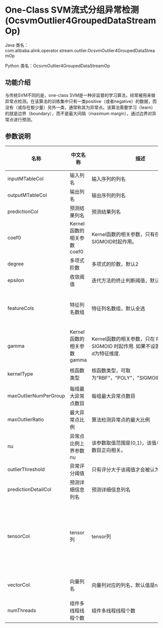 # One-Class SVM流式分组异常检测 (OcsvmOutlier4GroupedDataStreamOp)
Java 类名：com.alibaba.alink.operator.stream.outlier.OcsvmOutlier4GroupedDataStreamOp

Python 类名：OcsvmOutlier4GroupedDataStreamOp


## 功能介绍
与传统SVM不同的是，one-class SVM是一种非监督的学习算法，经常被用来做异常点检测。在该算法的训练集中只有一类positive（或者negative）的数据，而没有（或存在极少量）另外一类，通常称其为异常点。该算法需要学习（learn）的就是边界（boundary），而不是最大间隔（maximum margin），通过边界对异常点进行预测。

## 参数说明

| 名称 | 中文名称 | 描述 | 类型 | 是否必须？ | 取值范围 | 默认值 |
| --- | --- | --- | --- | --- | --- | --- |
| inputMTableCol | 输入列名 | 输入序列的列名 | String | ✓ |  |  |
| outputMTableCol | 输出列名 | 输出序列的列名 | String | ✓ |  |  |
| predictionCol | 预测结果列名 | 预测结果列名 | String | ✓ |  |  |
| coef0 | Kernel函数的相关参数coef0 |  Kernel函数的相关参数，只有在POLY和SIGMOID时起作用。 | Double |  |  | 0.0 |
| degree | 多项式阶数 | 多项式的阶数，默认2 | Integer |  | x >= 1 | 2 |
| epsilon | 收敛阈值 | 迭代方法的终止判断阈值，默认值为 1.0e-6 | Double |  | x >= 0.0 | 1.0E-6 |
| featureCols | 特征列名数组 | 特征列名数组，默认全选 | String[] |  | 所选列类型为 [BIGDECIMAL, BIGINTEGER, BYTE, DOUBLE, FLOAT, INTEGER, LONG, SHORT] | null |
| gamma | Kernel函数的相关参数gamma | Kernel函数的相关参数，只在 RBF, POLY 和 SIGMOID 时起作用. 如果不设置默认取 1/d，d为特征维度. | Double |  |  | -1.0 |
| kernelType | 核函数类型 | 核函数类型，可取为"RBF"，"POLY"，"SIGMOID"，"LINEAR" | String |  | "RBF", "POLY", "SIGMOID", "LINEAR" | "RBF" |
| maxOutlierNumPerGroup | 每组最大异常点数目 | 每组最大异常点数目 | Integer |  |  |  |
| maxOutlierRatio | 最大异常点比例 | 算法检测异常点的最大比例 | Double |  |  |  |
| nu | 异常点比例上界参数nu | 该参数取值范围是(0,1)，该值与支持向量的数目正向相关。 | Double |  |  | 0.01 |
| outlierThreshold | 异常评分阈值 | 只有评分大于该阈值才会被认为是异常点 | Double |  |  |  |
| predictionDetailCol | 预测详细信息列名 | 预测详细信息列名 | String |  |  |  |
| tensorCol | tensor列 | tensor列 | String |  | 所选列类型为 [BOOL_TENSOR, BYTE_TENSOR, DOUBLE_TENSOR, FLOAT_TENSOR, INT_TENSOR, LONG_TENSOR, STRING, STRING_TENSOR, TENSOR, UBYTE_TENSOR] | null |
| vectorCol | 向量列名 | 向量列对应的列名，默认值是null | String |  | 所选列类型为 [DENSE_VECTOR, SPARSE_VECTOR, STRING, VECTOR] | null |
| numThreads | 组件多线程线程个数 | 组件多线程线程个数 | Integer |  |  | 1 |

